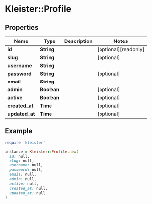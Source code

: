 # Kleister::Profile

## Properties

| Name | Type | Description | Notes |
| ---- | ---- | ----------- | ----- |
| **id** | **String** |  | [optional][readonly] |
| **slug** | **String** |  | [optional] |
| **username** | **String** |  |  |
| **password** | **String** |  | [optional] |
| **email** | **String** |  |  |
| **admin** | **Boolean** |  | [optional] |
| **active** | **Boolean** |  | [optional] |
| **created_at** | **Time** |  | [optional] |
| **updated_at** | **Time** |  | [optional] |

## Example

```ruby
require 'kleister'

instance = Kleister::Profile.new(
  id: null,
  slug: null,
  username: null,
  password: null,
  email: null,
  admin: null,
  active: null,
  created_at: null,
  updated_at: null
)
```

